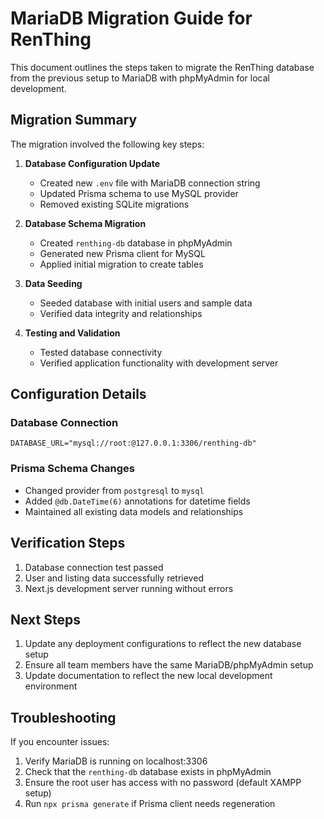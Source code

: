 # MariaDB Migration Guide for RenThing

This document outlines the steps taken to migrate the RenThing database from the previous setup to MariaDB with phpMyAdmin for local development.

## Migration Summary

The migration involved the following key steps:

1. **Database Configuration Update**
   - Created new `.env` file with MariaDB connection string
   - Updated Prisma schema to use MySQL provider
   - Removed existing SQLite migrations

2. **Database Schema Migration**
   - Created `renthing-db` database in phpMyAdmin
   - Generated new Prisma client for MySQL
   - Applied initial migration to create tables

3. **Data Seeding**
   - Seeded database with initial users and sample data
   - Verified data integrity and relationships

4. **Testing and Validation**
   - Tested database connectivity
   - Verified application functionality with development server

## Configuration Details

### Database Connection
```
DATABASE_URL="mysql://root:@127.0.0.1:3306/renthing-db"
```

### Prisma Schema Changes
- Changed provider from `postgresql` to `mysql`
- Added `@db.DateTime(6)` annotations for datetime fields
- Maintained all existing data models and relationships

## Verification Steps

1. Database connection test passed
2. User and listing data successfully retrieved
3. Next.js development server running without errors

## Next Steps

1. Update any deployment configurations to reflect the new database setup
2. Ensure all team members have the same MariaDB/phpMyAdmin setup
3. Update documentation to reflect the new local development environment

## Troubleshooting

If you encounter issues:

1. Verify MariaDB is running on localhost:3306
2. Check that the `renthing-db` database exists in phpMyAdmin
3. Ensure the root user has access with no password (default XAMPP setup)
4. Run `npx prisma generate` if Prisma client needs regeneration